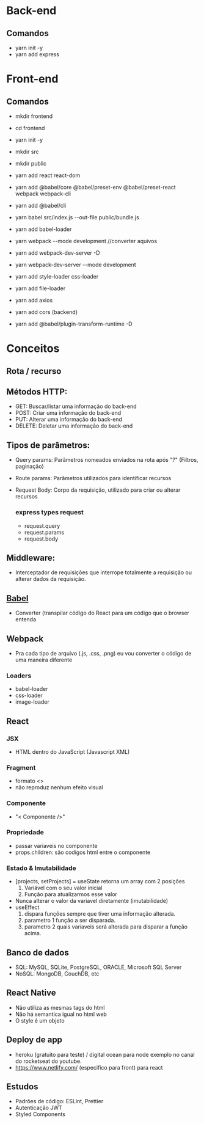 # Back-end

## Comandos
- yarn init -y
- yarn add express

# Front-end

## Comandos

- mkdir frontend
- cd frontend
- yarn init -y
- mkdir src
- mkdir public
- yarn add react react-dom
- yarn add @babel/core @babel/preset-env @babel/preset-react webpack webpack-cli
- yarn add @babel/cli
- yarn babel src/index.js --out-file public/bundle.js
- yarn add babel-loader
- yarn webpack --mode development //converter aquivos
- yarn add webpack-dev-server -D
- yarn webpack-dev-server --mode development

- yarn add style-loader css-loader
- yarn add file-loader

- yarn add axios
- yarn add cors (backend)

- yarn add @babel/plugin-transform-runtime -D
# Conceitos

## Rota / recurso
 
## Métodos HTTP:
- GET: Buscar/listar uma informação do back-end
- POST: Criar uma informação do back-end
- PUT: Alterar uma informação do back-end
- DELETE: Deletar uma informação do back-end

## Tipos de parâmetros:
- Query params: Parâmetros nomeados enviados na rota após "?" (Filtros, paginação)
- Route params: Parâmetros utilizados para identificar recursos
- Request Body: Corpo da requisição, utilizado para criar ou alterar recursos

    ### express types request
    - request.query
    - request.params
    - request.body

## Middleware:
- Interceptador de requisições que interrope totalmente a requisição ou alterar dados da requisição.

## [Babel](https://babeljs.io/)

- Converter (transpilar código do React para um código que o browser entenda

## Webpack

- Pra cada tipo de arquivo (.js, .css, .png) eu vou converter o código de uma maneira diferente

### Loaders
- babel-loader
- css-loader
- image-loader

## React
### JSX
- HTML dentro do JavaScript (Javascript XML)

### Fragment
- formato <>
- não reproduz nenhum efeito visual

### Componente
- "< Componente />"
### Propriedade
- passar variaveis no componente
- props.children: são codigos html entre o componente
### Estado & Imutabilidade
- [projects, setProjects] = useState retorna um array com 2 posições
    1. Variável com o seu valor inicial
    2. Função para atualizarmos esse valor
- Nunca alterar o valor da variavel diretamente (imutabilidade)
- useEffect 
    1. dispara funções sempre que tiver uma informação alterada.
    2. parametro 1 função a ser disparada.
    3. parametro 2 quais variaveis será alterada para disparar a função acima.
## Banco de dados
- SQL: MySQL, SQLite, PostgreSQL, ORACLE, Microsoft SQL Server
- NoSQL: MongoDB, CouchDB, etc

## React Native
- Não utiliza as mesmas tags do html
- Não há semantica igual no html web
- O style é um objeto

## Deploy de app
- heroku (gratuito para teste) / digital ocean para node exemplo no canal do rocketseat do youtube.
- https://www.netlify.com/ (especifico para front) para react

## Estudos
- Padrões de código: ESLint, Prettier
- Autenticação JWT
- Styled Components